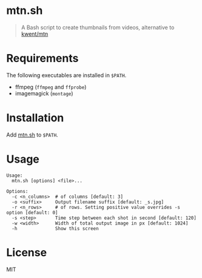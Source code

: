# mtn.sh

> A Bash script to create thumbnails from videos, alternative to [kwent/mtn](https://github.com/kwent/mtn)

# Requirements

The following executables are installed in `$PATH`.

- ffmpeg (`ffmpeg` and `ffprobe`)
- imagemagick (`montage`)

# Installation

Add [mtn.sh](mtn.sh) to `$PATH`.

# Usage

```
Usage:
  mtn.sh [options] <file>...

Options:
  -c <n_columns>  # of columns [default: 3]
  -o <suffix>     Output filename suffix [default: _s.jpg]
  -r <n_rows>     # of rows. Setting positive value overrides -s option [default: 0]
  -s <step>       Time step between each shot in second [default: 120]
  -w <width>      Width of total output image in px [default: 1024]
  -h              Show this screen
```

# License

MIT
